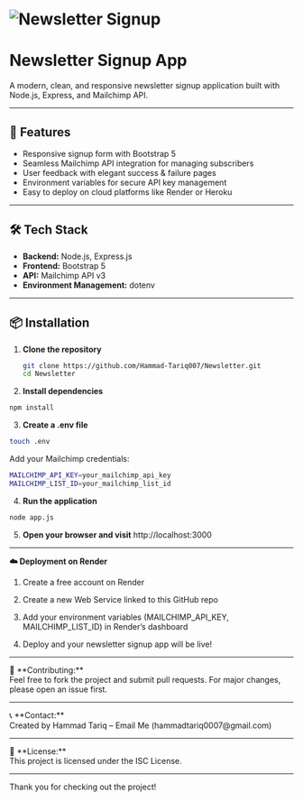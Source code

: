 # ![Newsletter Signup](https://images.unsplash.com/photo-1683117927786-f146451082fb?q=80&w=1032&auto=format&fit=crop&ixlib=rb-4.1.0&ixid=M3wxMjA3fDB8MHxwaG90by1wYWdlfHx8fGVufDB8fHx8fA%3D%3D)

# Newsletter Signup App

A modern, clean, and responsive newsletter signup application built with Node.js, Express, and Mailchimp API.

---

## 🚀 Features

- Responsive signup form with Bootstrap 5  
- Seamless Mailchimp API integration for managing subscribers  
- User feedback with elegant success & failure pages  
- Environment variables for secure API key management  
- Easy to deploy on cloud platforms like Render or Heroku  

---

## 🛠️ Tech Stack

- **Backend:** Node.js, Express.js  
- **Frontend:** Bootstrap 5  
- **API:** Mailchimp API v3  
- **Environment Management:** dotenv  

---

## 📦 Installation

1. **Clone the repository**

   ```bash
   git clone https://github.com/Hammad-Tariq007/Newsletter.git
   cd Newsletter

2. **Install dependencies**

```bash
npm install
```
3. **Create a .env file**

```bash
touch .env
```
Add your Mailchimp credentials:
```bash
MAILCHIMP_API_KEY=your_mailchimp_api_key
MAILCHIMP_LIST_ID=your_mailchimp_list_id
```
4. **Run the application**
```bash
node app.js
```
5. **Open your browser and visit** http://localhost:3000

<hr>

**☁️ Deployment on Render**
1. Create a free account on Render

2. Create a new Web Service linked to this GitHub repo

3. Add your environment variables (MAILCHIMP_API_KEY, MAILCHIMP_LIST_ID) in Render’s dashboard

4. Deploy and your newsletter signup app will be live!
<hr>
🤝 **Contributing:**<br>
Feel free to fork the project and submit pull requests. For major changes, please open an issue first.
<hr>
📞 **Contact:**<br>
Created by Hammad Tariq – Email Me (hammadtariq0007@gmail.com)
<hr>
📄 **License:**<br>
This project is licensed under the ISC License.
<hr>
Thank you for checking out the project!

